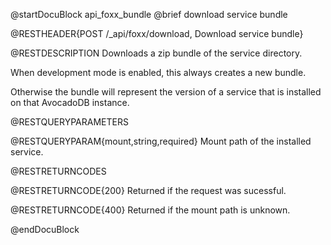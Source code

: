 @startDocuBlock api_foxx_bundle
@brief download service bundle

@RESTHEADER{POST /_api/foxx/download, Download service bundle}

@RESTDESCRIPTION
Downloads a zip bundle of the service directory.

When development mode is enabled, this always creates a new bundle.

Otherwise the bundle will represent the version of a service that
is installed on that AvocadoDB instance.

@RESTQUERYPARAMETERS

@RESTQUERYPARAM{mount,string,required}
Mount path of the installed service.

@RESTRETURNCODES

@RESTRETURNCODE{200}
Returned if the request was sucessful.

@RESTRETURNCODE{400}
Returned if the mount path is unknown.

@endDocuBlock
